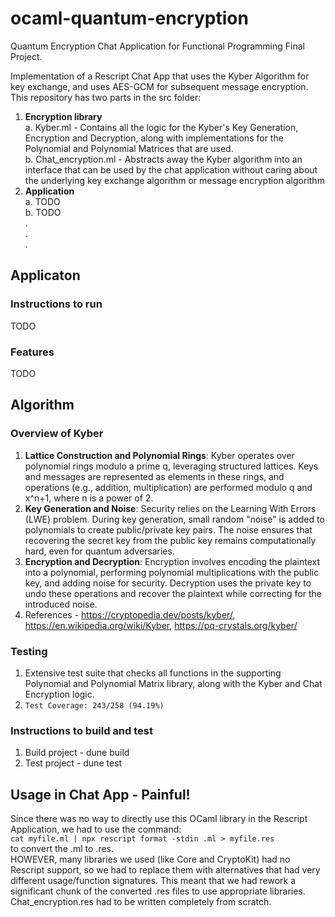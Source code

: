 # ocaml-quantum-encryption
Quantum Encryption Chat Application for Functional Programming Final Project.

Implementation of a Rescript Chat App that uses the Kyber Algorithm for key exchange, and uses AES-GCM for subsequent message encryption. This repository has two parts in the src folder:

1. **Encryption library** <br>
   a. Kyber.ml - Contains all the logic for the Kyber's Key Generation, Encryption and Decryption, along with implementations for the Polynomial and Polynomial Matrices that are used.<br>
   b. Chat_encryption.ml - Abstracts away the Kyber algorithm into an interface that can be used by the chat application without caring about the underlying key exchange algorithm or message encryption algorithm
2. **Application** <br>
   a. TODO<br>
   b. TODO<br>
   .<br>
   .<br>
   .

## Applicaton
### Instructions to run
TODO
### Features
TODO

## Algorithm
### Overview of Kyber
1. **Lattice Construction and Polynomial Rings**: Kyber operates over polynomial rings modulo a prime q, leveraging structured lattices. Keys and messages are represented as elements in these rings, and operations (e.g., addition, multiplication) are performed modulo q and x^n+1, where n is a power of 2.
2. **Key Generation and Noise**: Security relies on the Learning With Errors (LWE) problem. During key generation, small random "noise" is added to polynomials to create public/private key pairs. The noise ensures that recovering the secret key from the public key remains computationally hard, even for quantum adversaries.
3. **Encryption and Decryption**: Encryption involves encoding the plaintext into a polynomial, performing polynomial multiplications with the public key, and adding noise for security. Decryption uses the private key to undo these operations and recover the plaintext while correcting for the introduced noise.
4. References - <a>https://cryptopedia.dev/posts/kyber/</a>, <a>https://en.wikipedia.org/wiki/Kyber</a>, <a>https://pq-crystals.org/kyber/</a>

### Testing
1. Extensive test suite that checks all functions in the supporting Polynomial and Polynomial Matrix library, along with the Kyber and Chat Encryption logic.
2. ```Test Coverage: 243/258 (94.19%)```

### Instructions to build and test
1. Build project - dune build
2. Test project - dune test

## Usage in Chat App - Painful!
Since there was no way to directly use this OCaml library in the Rescript Application, we had to use the command:<br>
```cat myfile.ml | npx rescript format -stdin .ml > myfile.res```<br>
to convert the .ml to .res.<br>
HOWEVER, many libraries we used (like Core and CryptoKit) had no Rescript support, so we had to replace them with alternatives that had very different usage/function signatures. This meant that we had rework a significant chunk of the converted .res files to use appropriate libraries. Chat_encryption.res had to be written completely from scratch.

